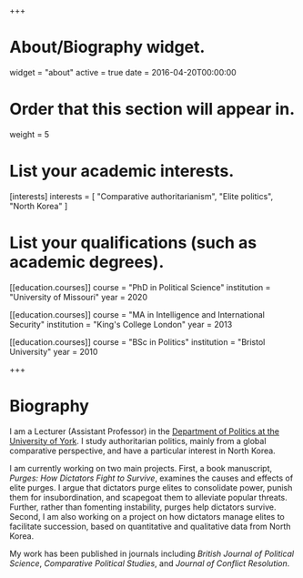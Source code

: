 +++
# About/Biography widget.
widget = "about"
active = true
date = 2016-04-20T00:00:00

# Order that this section will appear in.
weight = 5

# List your academic interests.
[interests]
  interests = [
    "Comparative authoritarianism",
    "Elite politics",
    "North Korea"
  ]

# List your qualifications (such as academic degrees).
[[education.courses]]
  course = "PhD in Political Science"
  institution = "University of Missouri"
  year = 2020

[[education.courses]]
  course = "MA in Intelligence and International Security"
  institution = "King's College London"
  year = 2013

[[education.courses]]
  course = "BSc in Politics"
  institution = "Bristol University"
  year = 2010
 
+++

# Biography

I am a Lecturer (Assistant Professor) in the [Department of Politics at the University of York](https://www.york.ac.uk/politics/). I study authoritarian politics, mainly from a global comparative perspective, and have a particular interest in North Korea.

I am currently working on two main projects. First, a book manuscript, *Purges: How Dictators Fight to Survive*, examines the causes and effects of elite purges. I argue that dictators purge elites to consolidate power, punish them for insubordination, and scapegoat them to alleviate popular threats. Further, rather than fomenting instability, purges help dictators survive. Second, I am also working on a project on how dictators manage elites to facilitate succession, based on quantitative and qualitative data from North Korea.

My work has been published in journals including *British Journal of Political Science*, *Comparative Political Studies*, and *Journal of Conflict Resolution*. 
